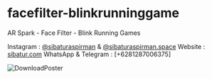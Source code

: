 # facefilter-blinkrunninggame
AR Spark - Face Filter - Blink Running Games

Instagram : [@sibaturaspirman](https://www.instagram.com/sibaturaspirman/) & [@sibaturaspirman.space](https://www.instagram.com/sibaturaspirman.space/)
Website : [sibatur.com](https://sibatur.com/)
WhatsApp & Telegram : [+6281287006375]

![DownloadPoster](https://user-images.githubusercontent.com/14294482/59340641-92a8e680-8d30-11e9-9059-aad3963a0073.png)
